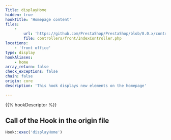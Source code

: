 ```yaml
---
Title: displayHome
hidden: true
hookTitle: 'Homepage content'
files:
    -
        url: 'https://github.com/PrestaShop/PrestaShop/blob/8.0.x/controllers/front/IndexController.php'
        file: controllers/front/IndexController.php
locations:
    - 'front office'
type: display
hookAliases:
    - home
array_return: false
check_exceptions: false
chain: false
origin: core
description: 'This hook displays new elements on the homepage'

---
```


{{% hookDescriptor %}}

## Call of the Hook in the origin file

```php
Hook::exec('displayHome')
```
